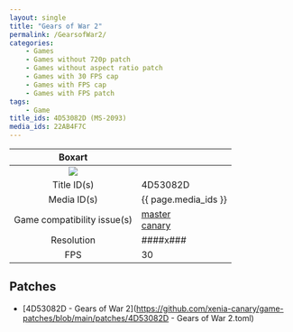 ```yaml
---
layout: single
title: "Gears of War 2"
permalink: /GearsofWar2/
categories:
    - Games
    - Games without 720p patch
    - Games without aspect ratio patch
    - Games with 30 FPS cap
    - Games with FPS cap
    - Games with FPS patch
tags:
    - Game
title_ids: 4D53082D (MS-2093)
media_ids: 22AB4F7C
---
```


| Boxart                      |                                                                            |
| :----:                      | :-                                                                         |
| ![](https://download-ssl.xbox.com/content/images/66acd000-77fe-1000-9115-d8024d53082d/1033/boxartlg.jpg) |
| Title ID(s)                 | 4D53082D                                                                   |
| Media ID(s)                 | {{ page.media_ids }}                                                        |
| Game compatibility issue(s) | [master](https://github.com/xenia-project/game-compatibility/issues/)<br>[canary](https://github.com/xenia-canary/game-compatibility/issues/) |
| Resolution                  | ####x###                                                                   |
| FPS                         | 30                                                                         |

## Patches
* [4D53082D - Gears of War 2](https://github.com/xenia-canary/game-patches/blob/main/patches/4D53082D - Gears of War 2.toml)

<!--This page was generated by a script. You can remove this comment once the page is verified to be free of mistakes.-->
